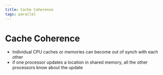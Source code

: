 ```yaml
---
title: Cache Coherence
tags: parallel 
---
```


# Cache Coherence
- Individual CPU caches or memories can become out of synch with each other
- if one processor updates a location in shared memory, all the other processors know about the update
















































































